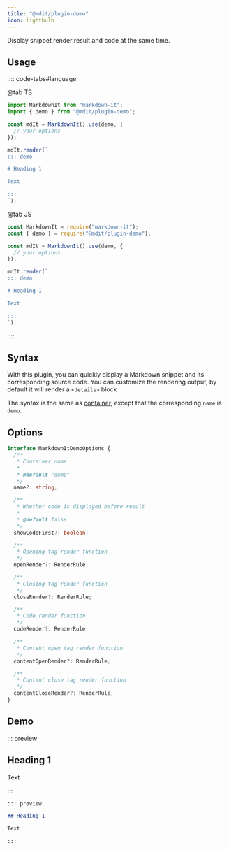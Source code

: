 ```yaml
---
title: "@mdit/plugin-demo"
icon: lightbulb
---
```


Display snippet render result and code at the same time.

<!-- more -->

## Usage

:::: code-tabs#language

@tab TS

```ts
import MarkdownIt from "markdown-it";
import { demo } from "@mdit/plugin-demo";

const mdIt = MarkdownIt().use(demo, {
  // your options
});

mdIt.render(`
::: demo

# Heading 1

Text

:::
`);
```

@tab JS

```js
const MarkdownIt = require("markdown-it");
const { demo } = require("@mdit/plugin-demo");

const mdIt = MarkdownIt().use(demo, {
  // your options
});

mdIt.render(`
::: demo

# Heading 1

Text

:::
`);
```

::::

## Syntax

With this plugin, you can quickly display a Markdown snippet and its corresponding source code. You can customize the rendering output, by default it will render a `<details>` block

The syntax is the same as [container](./container.md), except that the corresponding `name` is `demo`.

## Options

```ts
interface MarkdownItDemoOptions {
  /**
   * Container name
   *
   * @default "demo"
   */
  name?: string;

  /**
   * Whether code is displayed before result
   *
   * @default false
   */
  showCodeFirst?: boolean;

  /**
   * Opening tag render function
   */
  openRender?: RenderRule;

  /**
   * Closing tag render function
   */
  closeRender?: RenderRule;

  /**
   * Code render function
   */
  codeRender?: RenderRule;

  /**
   * Content open tag render function
   */
  contentOpenRender?: RenderRule;

  /**
   * Content close tag render function
   */
  contentCloseRender?: RenderRule;
}
```

## Demo

::: preview

## Heading 1

Text

:::

```md
::: preview

## Heading 1

Text

:::
```
